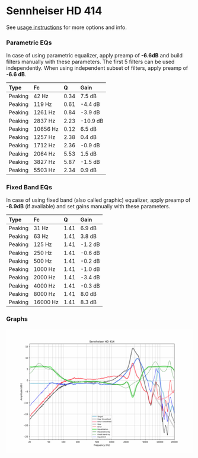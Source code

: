 # Sennheiser HD 414
See [usage instructions](https://github.com/jaakkopasanen/AutoEq#usage) for more options and info.

### Parametric EQs
In case of using parametric equalizer, apply preamp of **-6.6dB** and build filters manually
with these parameters. The first 5 filters can be used independently.
When using independent subset of filters, apply preamp of **-6.6 dB**.

| Type    | Fc       |    Q | Gain     |
|:--------|:---------|:-----|:---------|
| Peaking | 42 Hz    | 0.34 | 7.5 dB   |
| Peaking | 119 Hz   | 0.61 | -4.4 dB  |
| Peaking | 1261 Hz  | 0.84 | -3.9 dB  |
| Peaking | 2837 Hz  | 2.23 | -10.9 dB |
| Peaking | 10656 Hz | 0.12 | 6.5 dB   |
| Peaking | 1257 Hz  | 2.38 | 0.4 dB   |
| Peaking | 1712 Hz  | 2.36 | -0.9 dB  |
| Peaking | 2064 Hz  | 5.53 | 1.5 dB   |
| Peaking | 3827 Hz  | 5.87 | -1.5 dB  |
| Peaking | 5503 Hz  | 2.34 | 0.9 dB   |

### Fixed Band EQs
In case of using fixed band (also called graphic) equalizer, apply preamp of **-8.9dB**
(if available) and set gains manually with these parameters.

| Type    | Fc       |    Q | Gain    |
|:--------|:---------|:-----|:--------|
| Peaking | 31 Hz    | 1.41 | 6.9 dB  |
| Peaking | 63 Hz    | 1.41 | 3.8 dB  |
| Peaking | 125 Hz   | 1.41 | -1.2 dB |
| Peaking | 250 Hz   | 1.41 | -0.6 dB |
| Peaking | 500 Hz   | 1.41 | -0.2 dB |
| Peaking | 1000 Hz  | 1.41 | -1.0 dB |
| Peaking | 2000 Hz  | 1.41 | -3.4 dB |
| Peaking | 4000 Hz  | 1.41 | -0.3 dB |
| Peaking | 8000 Hz  | 1.41 | 8.0 dB  |
| Peaking | 16000 Hz | 1.41 | 8.3 dB  |

### Graphs
![](./Sennheiser%20HD%20414.png)